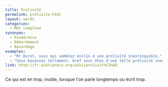 ```yaml
---
title: Prolixité
permalink: prolixite.html
layout: words
categories:
  - Mot complexe
synonyms:
  - Exubérance
  - Débordement
  - Bavardage
examples:
  - "Mr Duret, vous qui semblez enclin à une prolixité inextinguible."
  - "Vous bavassez tellement, bref vous êtes d'une telle prolixité inextinguible que je me vois forcé d'avancer dans le programme."
link: http://fr.wiktionary.org/wiki/prolixit%C3%A9
---
```


Ce qui est en trop, inutile, lorsque l'on parle longtemps ou écrit trop.
